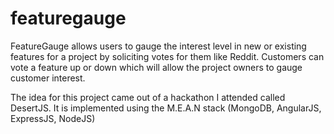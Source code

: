 featuregauge
============

FeatureGauge allows users to gauge the interest level in new or existing features for a project by soliciting votes for them 
like Reddit. Customers can vote a feature up or down which will allow the project owners to gauge customer interest. 


The idea for this project came out of a hackathon I attended called DesertJS. It is implemented using the M.E.A.N stack 
(MongoDB, AngularJS, ExpressJS, NodeJS)

